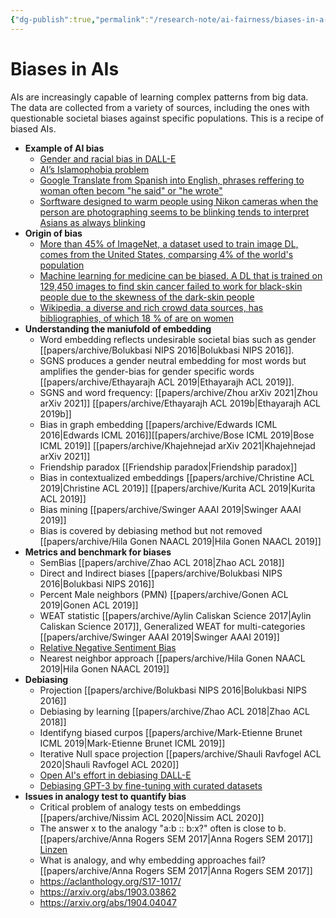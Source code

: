 ```yaml
---
{"dg-publish":true,"permalink":"/research-note/ai-fairness/biases-in-a-is/","dgHomeLink":true,"dgPassFrontmatter":false}
---
```



# Biases in AIs

AIs are increasingly capable of learning complex patterns from big data. The data are collected from a variety of sources, including the ones with questionable societal biases against specific populations. This is a recipe of biased AIs.

- **Example of AI bias**
	- [Gender and racial bias in DALL-E](https://www.vox.com/future-perfect/23023538/ai-dalle-2-openai-bias-gpt-3-incentives)
	- [AI’s Islamophobia problem](https://www.vox.com/future-perfect/22672414/ai-artificial-intelligence-gpt-3-bias-muslim?utm_source=Sailthru&utm_medium=email&utm_campaign=Future%20Perfect%204-12-22&utm_term=Future%20Perfect)
	- [Google Translate from Spanish into English, phrases reffering to woman often becom "he said" or "he wrote"](https://www.independent.co.uk/life-style/women/google-translate-sexist-masculine-feminine-he-said-she-said-english-spanish-languages-a8672586.html)
	- [Sorftware designed to warm people using Nikon cameras when the person are photographing seems to be blinking tends to interpret Asians as always blinking ](https://thesocietypages.org/socimages/2009/05/29/nikon-camera-says-asians-are-always-blinking/)
- **Origin of bias**
	- [More than 45% of ImageNet, a dataset used to train image DL, comes from the United States, comparsing 4% of the world's population](https://venturebeat.com/2020/11/03/researchers-show-that-computer-vision-algorithms-pretrained-on-imagenet-exhibit-multiple-distressing-biases/)
	- [Machine learning for medicine can be biased. A DL that is trained on 129,450 images to find skin cancer failed to work for black-skin people due to the skewness of the dark-skin people](https://www.theatlantic.com/health/archive/2018/08/machine-learning-dermatology-skin-color/567619/)
	- [Wikipedia, a diverse and rich crowd data sources, has bibliographies, of which 18 % of are on women](https://en.wikipedia.org/wiki/Gender_bias_on_Wikipedia)
- **Understanding the maniufold of embedding**
	- Word embedding reflects undesirable societal bias such as gender [[papers/archive/Bolukbasi NIPS 2016|Bolukbasi NIPS 2016]]. 
	-  SGNS produces a gender neutral embedding for most words but amplifies the gender-bias for gender specific words [[papers/archive/Ethayarajh ACL 2019|Ethayarajh ACL 2019]].
	- SGNS and word frequency: [[papers/archive/Zhou arXiv 2021|Zhou arXiv 2021]] [[papers/archive/Ethayarajh ACL 2019b|Ethayarajh ACL 2019b]]
	- Bias in graph embedding [[papers/archive/Edwards ICML 2016|Edwards ICML 2016]][[papers/archive/Bose ICML 2019|Bose ICML 2019]] [[papers/archive/Khajehnejad arXiv 2021|Khajehnejad arXiv 2021]]
	- Friendship paradox [[Friendship paradox|Friendship paradox]]
	- Bias in contextualized embeddings [[papers/archive/Christine ACL 2019|Christine ACL 2019]] [[papers/archive/Kurita ACL 2019|Kurita ACL 2019]]
	- Bias mining [[papers/archive/Swinger AAAI 2019|Swinger AAAI 2019]]
	- Bias is covered by debiasing method but not removed [[papers/archive/Hila Gonen  NAACL 2019|Hila Gonen  NAACL 2019]]
- **Metrics and benchmark for biases**
	- SemBias [[papers/archive/Zhao ACL 2018|Zhao ACL 2018]]
	- Direct and Indirect biases [[papers/archive/Bolukbasi NIPS 2016|Bolukbasi NIPS 2016]]
	- Percent Male neighbors (PMN) [[papers/archive/Gonen ACL 2019|Gonen ACL 2019]] 
	- WEAT statistic [[papers/archive/Aylin Caliskan Science 2017|Aylin Caliskan Science 2017]], Generalized WEAT for multi-categories [[papers/archive/Swinger AAAI 2019|Swinger AAAI 2019]]
	- [Relative Negative Sentiment Bias](https://aclanthology.org/P19-1162v2.pdf)
	- Nearest neighbor approach [[papers/archive/Hila Gonen  NAACL 2019|Hila Gonen  NAACL 2019]]
- **Debiasing**
	- Projection [[papers/archive/Bolukbasi NIPS 2016|Bolukbasi NIPS 2016]]
	- Debiasing by learning [[papers/archive/Zhao ACL 2018|Zhao ACL 2018]]
	- Identifyng biased curpos [[papers/archive/Mark-Etienne Brunet ICML 2019|Mark-Etienne Brunet ICML 2019]]
	- Iterative Null space projection [[papers/archive/Shauli Ravfogel ACL 2020|Shauli Ravfogel ACL 2020]]
	- [Open AI's effort in debiasing DALL-E](https://github.com/openai/dalle-2-preview/blob/main/system-card.md?utm_source=Sailthru&utm_medium=email&utm_campaign=Future%20Perfect%204-12-22&utm_term=Future%20Perfect)
	- [Debiasing GPT-3 by fine-tuning with curated datasets](https://proceedings.neurips.cc/paper/2021/hash/2e855f9489df0712b4bd8ea9e2848c5a-Abstract.html)
- **Issues in analogy test to quantify bias**
	- Critical problem of analogy tests on embeddings [[papers/archive/Nissim ACL 2020|Nissim ACL 2020]]
	- The answer x to the analogy "a:b :: b:x?" often is close to b. [[papers/archive/Anna Rogers SEM 2017|Anna Rogers SEM 2017]] [Linzen](https://aclanthology.org/W16-2503.pdf)
	- What is analogy, and why embedding approaches fail? [[papers/archive/Anna Rogers SEM 2017|Anna Rogers SEM 2017]]
	- https://aclanthology.org/S17-1017/
	- https://arxiv.org/abs/1903.03862
	- https://arxiv.org/abs/1904.04047
